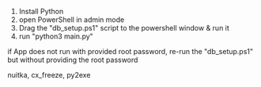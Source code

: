 1) Install Python
2) open PowerShell in admin mode
3) Drag the "db_setup.ps1" script to the powershell window & run it
4) run "python3 main.py"

if App does not run with provided root password, re-run the "db_setup.ps1" but without providing the root password

nuitka, cx_freeze, py2exe

